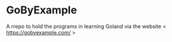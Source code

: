 # GoByExample
A rrepo to hold the programs in learning Goland via the website &lt; https://gobyexample.com/ >

